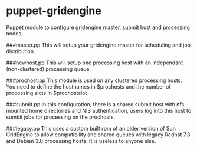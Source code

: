 puppet-gridengine
=================

Puppet module to configure gridengine master, submit host and processing nodes.

###master.pp
This will setup your gridengine master for scheduling and job distribution.

###newhost.pp
This will setup one processing host with an independant (non-clustered) processing queue.

###prochost.pp
This module is used on any clustered processing hosts. You need to define the hostnames in $prochosts and the number of processing slots in $prochostslot

###submit.pp
In this configuration, there is a shared submit host with nfs mounted home directories and NIS authentication, users log into this host to sumbit jobs for processing on the prochosts.

###legacy.pp 
This uses a custom built rpm of an older version of Sun GridEngine to allow compatibility and shared queues with legacy Redhat 7.3 and Debian 3.0 processing hosts. It is useless to anyone else.
